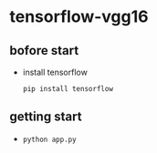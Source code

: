 # tensorflow-vgg16
## bofore start
* install tensorflow

  `pip install tensorflow`
## getting start 
* `python app.py`